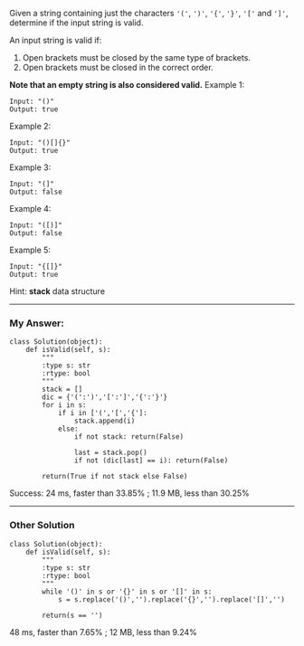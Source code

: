 Given a string containing just the characters `'('`, `')'`, `'{'`, `'}'`, `'['` and `']'`, 
determine if the input string is valid.

An input string is valid if:

1. Open brackets must be closed by the same type of brackets.
2. Open brackets must be closed in the correct order.

**Note that an empty string is also considered valid.**
Example 1:
```
Input: "()"
Output: true
```

Example 2:
```
Input: "()[]{}"
Output: true
```
Example 3:
```
Input: "(]"
Output: false
```
Example 4:
```
Input: "([)]"
Output: false
```
Example 5:
```
Input: "{[]}"
Output: true
```
Hint: **stack** data structure

---
### My Answer:
```
class Solution(object):
    def isValid(self, s):
        """
        :type s: str
        :rtype: bool
        """
        stack = []
        dic = {'(':')','[':']','{':'}'}
        for i in s:
            if i in ['(','[','{']:
                stack.append(i)
            else:
                if not stack: return(False)
                
                last = stack.pop()
                if not (dic[last] == i): return(False)
                
        return(True if not stack else False)
```
Success: 24 ms, faster than 33.85% ; 11.9 MB, less than 30.25% 

---
### Other Solution
```
class Solution(object):
    def isValid(self, s):
        """
        :type s: str
        :rtype: bool
        """
        while '()' in s or '{}' in s or '[]' in s:
            s = s.replace('()','').replace('{}','').replace('[]','')
        
        return(s == '')
```
48 ms, faster than 7.65% ; 12 MB, less than 9.24%




